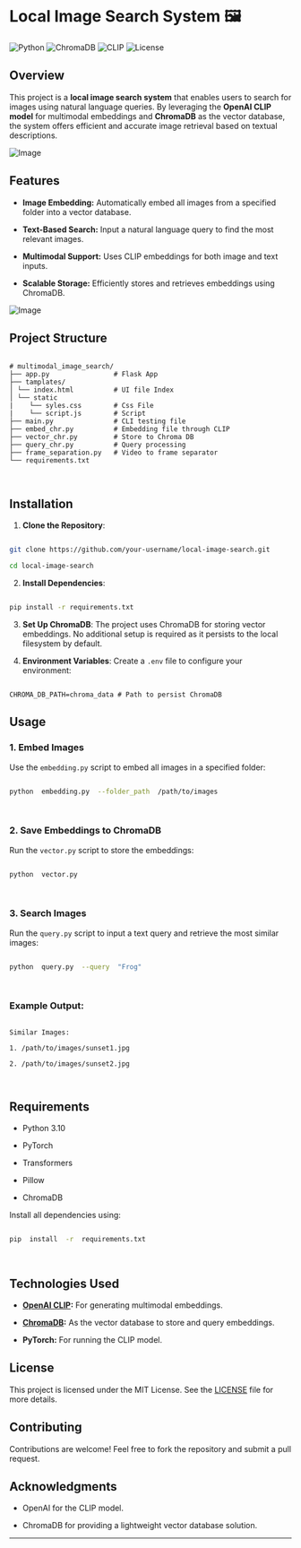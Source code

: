 
  

# Local Image Search System 🖼️

  

![Python](https://img.shields.io/badge/Python-3.10%2B-blue) ![ChromaDB](https://img.shields.io/badge/Vector%20Database-ChromaDB-brightgreen) ![CLIP](https://img.shields.io/badge/Model-OpenAI%20CLIP-red) ![License](https://img.shields.io/badge/License-MIT-yellow)

  

## Overview

  

This project is a **local image search system** that enables users to search for images using natural language queries. By leveraging the **OpenAI CLIP model** for multimodal embeddings and **ChromaDB** as the vector database, the system offers efficient and accurate image retrieval based on textual descriptions.

  

![Image](https://github.com/user-attachments/assets/4abeccc6-2cd0-4ac7-a83f-ff6417b05f0b)

  

## Features

  

-  **Image Embedding:** Automatically embed all images from a specified folder into a vector database.

-  **Text-Based Search:** Input a natural language query to find the most relevant images.

-  **Multimodal Support:** Uses CLIP embeddings for both image and text inputs.

-  **Scalable Storage:** Efficiently stores and retrieves embeddings using ChromaDB.

  ![Image](https://github.com/user-attachments/assets/1f3b6276-7779-433f-b8a8-3e77be0af1b0)

## Project Structure

  

```plaintext

# multimodal_image_search/
├── app.py                # Flask App
├── tamplates/          
│ └── index.html          # UI file Index
│ └── static
|    └── syles.css        # Css File
|    └── script.js        # Script 
├── main.py               # CLI testing file
├── embed_chr.py          # Embedding file through CLIP
├── vector_chr.py         # Store to Chroma DB
├── query_chr.py          # Query processing
├── frame_separation.py   # Video to frame separator
└── requirements.txt     

  

```

  

## Installation

  

1.  **Clone the Repository**:

```bash

git clone https://github.com/your-username/local-image-search.git

cd local-image-search

```

2.  **Install Dependencies**:

```bash

pip install -r requirements.txt

```

3.  **Set Up ChromaDB**: The project uses ChromaDB for storing vector embeddings. No additional setup is required as it persists to the local filesystem by default.

4.  **Environment Variables**: Create a `.env` file to configure your environment:

```env

CHROMA_DB_PATH=chroma_data # Path to persist ChromaDB

```

  

## Usage

  

### 1. Embed Images

  

Use the `embedding.py` script to embed all images in a specified folder:

  

```bash

python  embedding.py  --folder_path  /path/to/images

  

```

  

### 2. Save Embeddings to ChromaDB

  

Run the `vector.py` script to store the embeddings:

  

```bash

python  vector.py

  

```

  

### 3. Search Images

  

Run the `query.py` script to input a text query and retrieve the most similar images:

  

```bash

python  query.py  --query  "Frog"

  

```



  

### Example Output:

  

```plaintext

Similar Images:

1. /path/to/images/sunset1.jpg

2. /path/to/images/sunset2.jpg

  

```

  
  
  

## Requirements

  

- Python 3.10

- PyTorch

- Transformers

- Pillow

- ChromaDB

  

Install all dependencies using:

  

```bash

pip  install  -r  requirements.txt

  

```

  

## Technologies Used

  

-  **[OpenAI CLIP](https://github.com/openai/CLIP):** For generating multimodal embeddings.

-  **[ChromaDB](https://www.trychroma.com/):** As the vector database to store and query embeddings.

-  **PyTorch:** For running the CLIP model.

  

## License

  

This project is licensed under the MIT License. See the [LICENSE](https://chatgpt.com/c/LICENSE) file for more details.

  

## Contributing

  

Contributions are welcome! Feel free to fork the repository and submit a pull request.

  

## Acknowledgments

  

- OpenAI for the CLIP model.

- ChromaDB for providing a lightweight vector database solution.

  

----------
